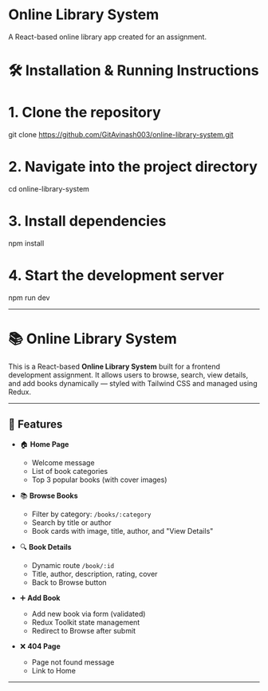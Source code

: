 
# Online Library System

A React-based online library app created for an assignment.

# **🛠️ Installation & Running Instructions**

# 1. Clone the repository

git clone https://github.com/GitAvinash003/online-library-system.git

# 2. Navigate into the project directory

cd online-library-system

# 3. Install dependencies

npm install

# 4. Start the development server

npm run dev

---



# 📚 Online Library System

This is a React-based **Online Library System** built for a frontend development assignment.
It allows users to browse, search, view details, and add books dynamically — styled with Tailwind CSS and managed using Redux.

---

## 🚀 Features

- 🏠 **Home Page**

  - Welcome message
  - List of book categories
  - Top 3 popular books (with cover images)
- 📚 **Browse Books**

  - Filter by category: `/books/:category`
  - Search by title or author
  - Book cards with image, title, author, and "View Details"
- 🔍 **Book Details**

  - Dynamic route `/book/:id`
  - Title, author, description, rating, cover
  - Back to Browse button
- ➕ **Add Book**

  - Add new book via form (validated)
  - Redux Toolkit state management
  - Redirect to Browse after submit
- ❌ **404 Page**

  - Page not found message
  - Link to Home

---
